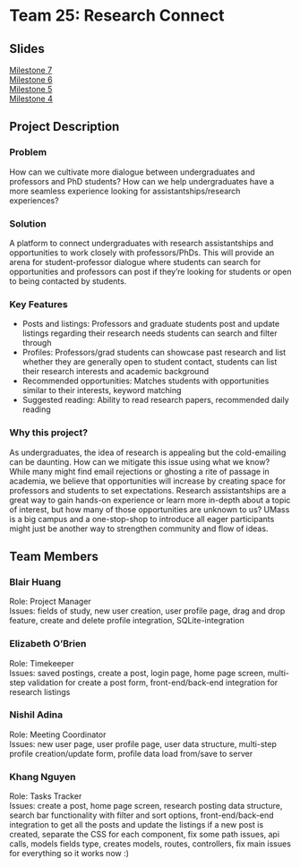﻿# Team 25: Research Connect
## Slides
[Milestone 7](https://docs.google.com/presentation/d/1XXfmId7iT-H9lHpMkALXNNJ_yQNRoxXNgk7D_lfVj-A/edit?usp=sharing)\
[Milestone 6](https://docs.google.com/presentation/d/1tqRVpSDFX2-xCZx16q56RFbzCKba6W-plDpB2sB0p0U/edit?usp=sharing)\
[Milestone 5](https://docs.google.com/presentation/d/1OlBOJ9-sP_x-JOfePhgwUFvVw8XBChhxRksLWmSPO9Q/edit?usp=sharing)\
[Milestone 4](https://docs.google.com/presentation/d/16nZfw48o_uI1C_hrMXpN-gYvfu1tI0B_KnUVseFKxoU/edit?usp=sharing)

## Project Description

### Problem
How can we cultivate more dialogue between undergraduates and professors and PhD students? How can we help undergraduates have a more seamless experience looking for assistantships/research experiences? 

### Solution
A platform to connect undergraduates with research assistantships and opportunities to work closely with professors/PhDs.  This will provide an arena for student-professor dialogue where students can search for opportunities and professors can post if they’re looking for students or open to being contacted by students.


### Key Features
- Posts and listings: Professors and graduate students post and update listings regarding their research needs students can search and filter through 
- Profiles: Professors/grad students can showcase past research and list whether they are generally open to student contact, students can list their research interests and academic background 
- Recommended opportunities: Matches students with opportunities similar to their interests, keyword matching 
- Suggested reading: Ability to read research papers, recommended daily reading

### Why this project?
As undergraduates, the idea of research is appealing but the cold-emailing can be daunting. How can we mitigate this issue using what we know? While many might find email rejections or ghosting a rite of passage in academia, we believe that opportunities will increase by creating space for professors and students to set expectations. Research assistantships are a great way to gain hands-on experience or learn more in-depth about a topic of interest, but how many of those opportunities are unknown to us? UMass is a big campus and a one-stop-shop to introduce all eager participants might just be another way to strengthen community and flow of ideas.

## Team Members

### Blair Huang
Role: Project Manager\
Issues: fields of study, new user creation, user profile page, drag and drop feature, create and delete profile integration, SQLite-integration

### Elizabeth O’Brien
Role: Timekeeper\
Issues: saved postings, create a post, login page, home page screen, multi-step validation for create a post form, front-end/back-end integration for research listings 

### Nishil Adina
Role: Meeting Coordinator\
Issues: new user page, user profile page, user data structure, multi-step profile creation/update form, profile data load from/save to server


### Khang Nguyen
Role: Tasks Tracker\
Issues: create a post, home page screen, research posting data structure, search bar functionality with filter and sort options, front-end/back-end integration to get all the posts and update the listings if a new post is created, separate the CSS for each component, fix some path issues, api calls, models fields type, creates models, routes, controllers, fix main issues for everything so it works now :)
